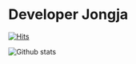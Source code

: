 # Developer Jongja

[![Hits](https://hits.seeyoufarm.com/api/count/incr/badge.svg?url=https%3A%2F%2Fgithub.com%2Fjongja%2Fjongja)](https://hits.seeyoufarm.com)  

![Github stats](https://github-readme-stats.vercel.app/api?username=jongja&show_icons=true&hide_border=true) 